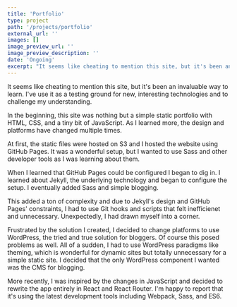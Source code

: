 ```yaml
---
title: 'Portfolio'
type: project
path: '/projects/portfolio'
external_url: ''
images: []
image_preview_url: ''
image_preview_description: ''
date: 'Ongoing'
excerpt: "It seems like cheating to mention this site, but it's been an invaluable way to learn. I've use it as a testing ground for new, interesting technologies and to challenge my understanding. Read on to learn about the evolution of this site."
---
```


It seems like cheating to mention this site, but it's been an invaluable way to learn. I've use it as a testing ground for new, interesting technologies and to challenge my understanding.

In the beginning, this site was nothing but a simple static portfolio with HTML, CSS, and a tiny bit of JavaScript. As I learned more, the design and platforms have changed multiple times.

At first, the static files were hosted on S3 and I hosted the website using GitHub Pages. It was a wonderful setup, but I wanted to use Sass and other developer tools as I was learning about them.

When I learned that GitHub Pages could be configured I began to dig in. I learned about Jekyll, the underlying technology and began to configure the setup. I eventually added Sass and simple blogging.

This added a ton of complexity and due to Jekyll's design and GitHub Pages' constraints, I had to use Git hooks and scripts that felt inefficienet and unnecessary. Unexpectedly, I had drawn myself into a corner.

Frustrated by the solution I created, I decided to change platforms to use WordPress, the tried and true solution for bloggers. Of course this posed problems as well. All of a sudden, I had to use WordPress paradigms like theming, which is wonderful for dynamic sites but totally unnecessary for a simple static site. I decided that the only WordPress component I wanted was the CMS for blogging.

More recently, I was inspired by the changes in JavaScript and decided to rewrite the app entirely in React and React Router. I'm happy to report that it's using the latest development tools including Webpack, Sass, and ES6.
